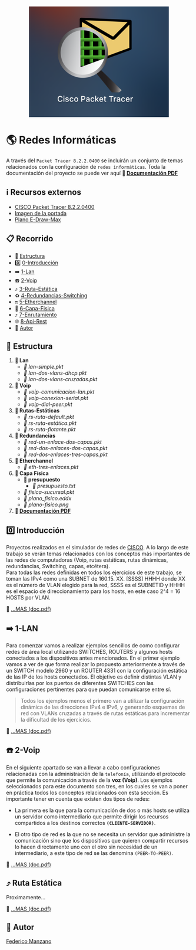 <p align="center" style="border-radius: 50px; overflow: hidden;">
  <img src="imagenes/portada/portada.png" style='height: 300px; width: 370px overflow: hidden;'/>
</p>

# :earth_americas: Redes Informáticas 

A través del ```Packet Tracer 8.2.2.0400``` se incluirán un conjunto de temas relacionados con la configuración de ```redes informáticas```. Toda la documentación del proyecto se puede ver aquí <b>:green_book: [Documentación PDF](doc.pdf)</b>

 
 ## :information_source: Recursos externos

- [CISCO Packet Tracer 8.2.2.0400](https://www.netacad.com/es/articles/news/download-cisco-packet-tracer)
- [Imagen de la portada](https://www.netacad.com/)
- [Plano E-Draw-Max](https://www.edrawmax.com/)

## :clipboard: Recorrido
- :file_folder: [Estructura](#file_folder-estructura)
- :zero: [0-Introducción](#zero-introducción)
- :arrow_right: [1-Lan](#arrow_right-1-lan)
- :telephone: [2-Voip](#telephone-2-voip)
- :arrow_heading_up: [3-Ruta-Estática](#arrow_heading_up-ruta-estática)
- :recycle: [4-Redundancias-Switching](#)
- :on: [5-Etherchannel](#)
- :european_post_office: [6-Capa-Fisica](#)
- :arrow_heading_up: [7-Enrutamiento](#)
- :globe_with_meridians: [8-Api-Rest](#)
- :man_with_gua_pi_mao: [Autor](#man_with_gua_pi_mao-autor)

## :file_folder: Estructura

1. <b>:open_file_folder: Lan</b>
    * <i>:page_facing_up: lan-simple.pkt</i>
    * <i>:page_facing_up: lan-dos-vlans-dhcp.pkt</i>
    * <i>:page_facing_up: lan-dos-vlans-cruzadas.pkt</i>
2. <b>:open_file_folder: Voip</b>
    * <i>:page_facing_up: voip-comunicacion-lan.pkt</i>
    * <i>:page_facing_up: voip-conexion-serial.pkt</i>
    * <i>:page_facing_up: voip-dial-peer.pkt</i>
3. <b>:open_file_folder: Rutas-Estáticas</b>
    * <i>:page_facing_up: rs-ruta-default.pkt</i>
    * <i>:page_facing_up: rs-ruta-estática.pkt</i>
    * <i>:page_facing_up: rs-ruta-flotante.pkt</i>
4. <b>:open_file_folder: Redundancias</b>
    * <i>:page_facing_up: red-un-enlace-dos-capas.pkt</i>
    * <i>:page_facing_up: red-dos-enlaces-dos-capas.pkt</i>
    * <i>:page_facing_up: red-dos-enlaces-tres-capas.pkt</i>
5.  <b>:open_file_folder: Etherchannel</b>
    * <i>:page_facing_up: eth-tres-enlaces.pkt</i>
6. <b>:open_file_folder: Capa Física</b>
    * <b>:open_file_folder: presupuesto</b>
        * <i>:page_facing_up: presupuesto.txt</i>
    * <i>:page_facing_up: fisica-sucursal.pkt</i>
    * <i>:page_facing_up: plano_fisico.eddx</i>
    * <i>:page_facing_up: plano-fisico.png</i>
15. <b>:green_book: [Documentación PDF](doc.pdf)</b>

## :zero: Introducción

Proyectos realizados en el simulador de redes de [CISCO](https://www.cisco.com/site/ar/es/index.html). A lo largo de este trabajo se verán temas relacionados con los conceptos más importantes de las redes de computadoras (Voip, rutas estáticas, rutas dinámicas, redundancias, Switching, capas, etcétera). <br>
Para todas las redes definidas en todos los ejercicios de este trabajo, se toman las IPv4 como una SUBNET de 160.15. XX. [SSSS] HHHH donde XX es el número de VLAN elegido para la red, SSSS es el SUBNETID y HHHH es el espacio de direccionamiento para los hosts, en este caso 2^4 = 16 HOSTS por VLAN.

:green_book: [...MAS (doc.pdf)](/doc.pdf)


## :arrow_right: 1-LAN

Para comenzar vamos a realizar ejemplos sencillos de como configurar redes de área local utilizando SWITCHES,  ROUTERS y algunos hosts conectados a los dispositivos antes mencionados. 
En el primer ejemplo vamos a ver de que forma realizar lo propuesto anteriormente a través de un SWITCH modelo 2960 y un ROUTER 4331 con la configuración estática de las IP de los hosts conectados. 
El objetivo es definir distintas VLAN y distribuirlas por los puertos de diferentes SWITCHES con las configuraciones pertinentes para que puedan comunicarse entre sí.

> Todos los ejemplos menos el primero van a utilizar la configuración dinámica de las direcciones IPv4 e IPv6, y generando esquemas de red con VLANs cruzadas a través de rutas estáticas para incrementar la dificultad de los ejercicios.


:green_book: [...MAS (doc.pdf)](/doc.pdf)

## :telephone: 2-Voip

En el siguiente apartado se van a llevar a cabo configuraciones relacionadas con la administración de la ```telefonía```, utilizando el protocolo que permite la comunicación a través de la <b>voz (Voip)</b>.
Los ejemplos seleccionados para este documento son tres, en los cuales se van a poner en práctica todos los conceptos relacionados con esta sección. Es importante tener en cuenta que existen dos tipos de redes:

- La primera es la que para la comunicación de dos o más hosts se utiliza un servidor como intermediario que permite dirigir los recursos compartidos a los destinos correctos <b>```(CLIENTE-SERVIDOR)```</b>.

- El otro tipo de red es la que no se necesita un servidor que administre la comunicación sino que los dispositivos que quieren compartir recursos lo hacen directamente uno con el otro sin necesidad de un intermediario, a este tipo de red se las denomina ```(PEER-TO-PEER)```.

:green_book: [...MAS (doc.pdf)](/doc.pdf)

## :arrow_heading_up: Ruta Estática
Proximamente...

:green_book: [...MAS (doc.pdf)](/doc.pdf)

## :man_with_gua_pi_mao: Autor
[Federico Manzano](http://github.com/FedeManzano)


